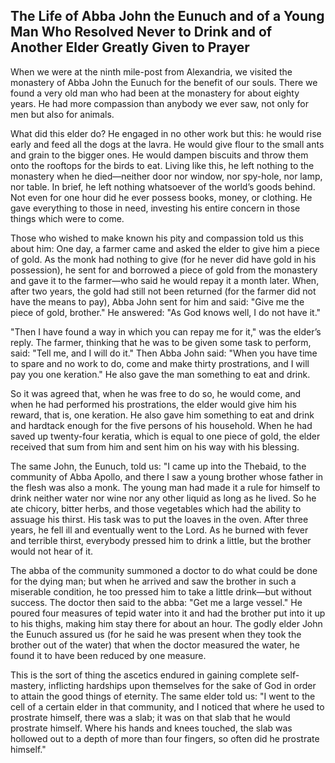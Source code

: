 ## The Life of Abba John the Eunuch and of a Young Man Who Resolved Never to Drink and of Another Elder Greatly Given to Prayer

When we were at the ninth mile-post from Alexandria, we visited the monastery of Abba John the Eunuch for the benefit of our souls. There we found a very old man who had been at the monastery for about eighty years. He had more compassion than anybody we ever saw, not only for men but also for animals. 

What did this elder do? He engaged in no other work but this: he would rise early and feed all the dogs at the lavra. He would give flour to the small ants and grain to the bigger ones. He would dampen biscuits and throw them onto the rooftops for the birds to eat. Living like this, he left nothing to the monastery when he died—neither door nor window, nor spy-hole, nor lamp, nor table. In brief, he left nothing whatsoever of the world’s goods behind. Not even for one hour did he ever possess books, money, or clothing. He gave everything to those in need, investing his entire concern in those things which were to come. 

Those who wished to make known his pity and compassion told us this about him: One day, a farmer came and asked the elder to give him a piece of gold. As the monk had nothing to give (for he never did have gold in his possession), he sent for and borrowed a piece of gold from the monastery and gave it to the farmer—who said he would repay it a month later. When, after two years, the gold had still not been returned (for the farmer did not have the means to pay), Abba John sent for him and said: "Give me the piece of gold, brother." He answered: "As God knows well, I do not have it." 

"Then I have found a way in which you can repay me for it," was the elder’s reply. The farmer, thinking that he was to be given some task to perform, said: "Tell me, and I will do it." Then Abba John said: "When you have time to spare and no work to do, come and make thirty prostrations, and I will pay you one keration." He also gave the man something to eat and drink. 

So it was agreed that, when he was free to do so, he would come, and when he had performed his prostrations, the elder would give him his reward, that is, one keration. He also gave him something to eat and drink and hardtack enough for the five persons of his household. When he had saved up twenty-four keratia, which is equal to one piece of gold, the elder received that sum from him and sent him on his way with his blessing. 

The same John, the Eunuch, told us: "I came up into the Thebaid, to the community of Abba Apollo, and there I saw a young brother whose father in the flesh was also a monk. The young man had made it a rule for himself to drink neither water nor wine nor any other liquid as long as he lived. So he ate chicory, bitter herbs, and those vegetables which had the ability to assuage his thirst. His task was to put the loaves in the oven. After three years, he fell ill and eventually went to the Lord. As he burned with fever and terrible thirst, everybody pressed him to drink a little, but the brother would not hear of it. 

The abba of the community summoned a doctor to do what could be done for the dying man; but when he arrived and saw the brother in such a miserable condition, he too pressed him to take a little drink—but without success. The doctor then said to the abba: "Get me a large vessel." He poured four measures of tepid water into it and had the brother put into it up to his thighs, making him stay there for about an hour. The godly elder John the Eunuch assured us (for he said he was present when they took the brother out of the water) that when the doctor measured the water, he found it to have been reduced by one measure. 

This is the sort of thing the ascetics endured in gaining complete self-mastery, inflicting hardships upon themselves for the sake of God in order to attain the good things of eternity. The same elder told us: "I went to the cell of a certain elder in that community, and I noticed that where he used to prostrate himself, there was a slab; it was on that slab that he would prostrate himself. Where his hands and knees touched, the slab was hollowed out to a depth of more than four fingers, so often did he prostrate himself."
